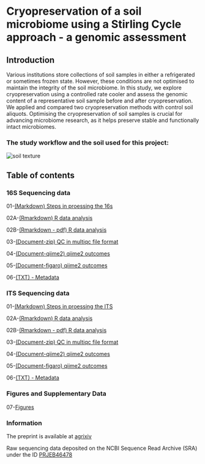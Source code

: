 # Cryopreservation of a soil microbiome using a Stirling Cycle approach - a genomic assessment


## Introduction
Various institutions store collections of soil samples in either a refrigerated or sometimes frozen state. However, these conditions are not optimised to maintain the integrity of the soil microbiome. In this study, we explore cryopreservation using a controlled rate cooler and assess the genomic content of a representative soil sample before and after cryopreservation. We applied and compared two cryopreservation methods with control soil aliquots. Optimising the cryopreservation of soil samples is crucial for advancing microbiome research, as it helps preserve stable and functionally intact microbiomes.

### The study workflow and the soil used for this project:

<img src="https://github.com/paytonyau/Cryopreservation-Stirling-Cycle/blob/main/figures%2Bsuppl_info/Figure_1/figure_1.jpg" alt="soil texture"/>

## Table of contents
### 16S Sequencing data

01-[(Markdown) Steps in proessing the 16s](https://github.com/paytonyau/Cryopreservation-Stirling-Cycle/blob/main/16s-DADA2.md)

02A-[(Rmarkdown) R data analysis](https://github.com/paytonyau/Cryopreservation-Stirling-Cycle/blob/main/16s/16s.Rmd)

02B-[(Rmarkdown - pdf) R data analysis](https://github.com/paytonyau/Cryopreservation-Stirling-Cycle/blob/main/16s/16s.pdf)

03-[(Document-zip) QC in multiqc file format](https://github.com/paytonyau/Cryopreservation-Stirling-Cycle/blob/main/16s/multiqc/multiqc.zip)

04-[(Document-qiime2) qiime2 outcomes](https://github.com/paytonyau/Cryopreservation-Stirling-Cycle/blob/main/16s/qiime2)

05-[(Document-figaro) qiime2 outcomes](https://github.com/paytonyau/Cryopreservation-Stirling-Cycle/blob/main/16s/figaro)

06-[(TXT) - Metadata](https://github.com/paytonyau/Cryopreservation-Stirling-Cycle/blob/main/16s/16s-meta-data.txt)

### ITS Sequencing data

01-[(Markdown) Steps in proessing the ITS](https://github.com/paytonyau/Cryopreservation-Stirling-Cycle/blob/main/ITS-UNITE.md)

02A-[(Rmarkdown) R data analysis](https://github.com/paytonyau/Cryopreservation-Stirling-Cycle/blob/main/ITS/ITS.Rmd)

02B-[(Rmarkdown - pdf) R data analysis](https://github.com/paytonyau/Cryopreservation-Stirling-Cycle/blob/main/ITS/ITS.pdf)

03-[(Document-zip) QC in multiqc file format](https://github.com/paytonyau/Cryopreservation-Stirling-Cycle/blob/main/ITS/multiqc/ITS-multiqc.zip)

04-[(Document-qiime2) qiime2 outcomes](https://github.com/paytonyau/Cryopreservation-Stirling-Cycle/blob/main/ITS/qiime2)

05-[(Document-figaro) qiime2 outcomes](https://github.com/paytonyau/Cryopreservation-Stirling-Cycle/blob/main/ITS/figaro)

06-[(TXT) - Metadata](https://github.com/paytonyau/Cryopreservation-Stirling-Cycle/blob/main/ITS/meta-data-ITS.txt)

### Figures and Supplementary Data

07-[Figures](https://github.com/paytonyau/Cryopreservation-Stirling-Cycle/tree/main/figures+suppl_info)

###  Information
The preprint is available at [agrixiv](https://agrirxiv.org/search-details/?pan=20210277652)

Raw sequencing data deposited on the NCBI Sequence Read Archive (SRA) under the  ID [PRJEB46478](https://www.ncbi.nlm.nih.gov/bioproject/PRJEB46478/)

